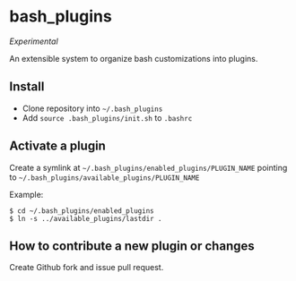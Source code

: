 bash_plugins
============

*Experimental*

An extensible system to organize bash customizations into plugins.


Install
-------

- Clone repository into `~/.bash_plugins`
- Add `source .bash_plugins/init.sh` to `.bashrc`


Activate a plugin
-----------------
Create a symlink at `~/.bash_plugins/enabled_plugins/PLUGIN_NAME` pointing to `~/.bash_plugins/available_plugins/PLUGIN_NAME`

Example:

    $ cd ~/.bash_plugins/enabled_plugins
    $ ln -s ../available_plugins/lastdir .


How to contribute a new plugin or changes
-----------------------------------------

Create Github fork and issue pull request.